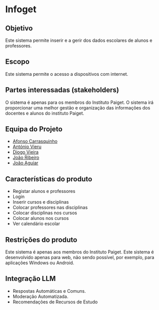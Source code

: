 # Infoget

## Objetivo
Este sistema permite inserir e a gerir dos dados escolares de alunos e professores.

## Escopo
Este sistema permite o acesso a dispositivos com internet.

## Partes interessadas (stakeholders)
O sistema é apenas para os membros do Instituto Paiget.
O sistema irá proporcionar uma melhor gestão e organização das informações dos docentes e alunos do instituto Paiget.

## Equipa do Projeto
- [Afonso Carrasquinho](https://github.com/Afonso295)
- [António Vieru](https://github.com/antonuolink)
- [Diogo Vieira](https://github.com/xXD4rkSoulXx)
- [João Ribeiro](https://github.com/anotherlusitano)
- [João Aguiar](https://github.com/joaoaguiiar)

## Características do produto
- Registar alunos e professores
- Login
- Inserir cursos e disciplinas
- Colocar professores nas disciplinas
- Colocar disciplinas nos cursos
- Colocar alunos nos cursos
- Ver calendário escolar

## Restrições do produto
Este sistema é apenas aos membros do Instituto Paiget.
Este sistema é desenvolvido apenas para web, não sendo possível, por exemplo, para aplicações Windows ou Android.


## Integração LLM 
- Respostas Automáticas e Comuns.
- Moderação Automatizada.
- Recomendações de Recursos de Estudo
